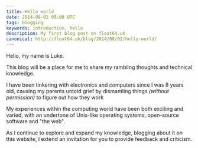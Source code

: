 ```yaml
---
title: Hello world
date: 2014-08-02 08:00 UTC
tags: blogging
keywords: introduction, hello
description: My first blog post on float64.uk
canonical: http://float64.uk/blog/2014/08/02/hello-world/
---
```


Hello, my name is Luke.

This blog will be a place for me to share my rambling thoughts and technical
knowledge.

I have been tinkering with electronics and computers since I was 8 years old,
causing my parents untold grief by dismantling things _(without permission)_
to figure out how they work

My experiences within the computing world have been both exciting and varied,
with an undertone of Unix-like operating systems, open-source software and
"the web".

As I continue to explore and expand my knowledge, blogging about it on this
website, I extend an invitation for you to provide feedback and criticism.
